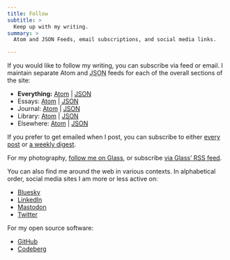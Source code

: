 ```yaml
---
title: Follow
subtitle: >
  Keep up with my writing.
summary: >
  Atom and JSON Feeds, email subscriptions, and social media links.

---
```


If you would like to follow my writing, you can subscribe via feed or email. I maintain separate Atom and <abbr title="JavaScript Object Notation">JSON</abbr> feeds for each of the overall sections of the site:

- **Everything:** [Atom](/feed.xml) | [<abbr title="JavaScript Object Notation">JSON</abbr>](/feed.json)
- Essays: [Atom](/essays/feed.xml) | [<abbr title="JavaScript Object Notation">JSON</abbr>](/essays/feed.json)
- Journal: [Atom](/journal/feed.xml) | [<abbr title="JavaScript Object Notation">JSON</abbr>](/journal/feed.json)
- Library: [Atom](/library/feed.xml) | [<abbr title="JavaScript Object Notation">JSON</abbr>](/library/feed.json)
- Elsewhere: [Atom](/elsewhere/feed.xml) | [<abbr title="JavaScript Object Notation">JSON</abbr>](/elsewhere/feed.json)

If you prefer to get emailed when I post, you can subscribe to either [every post](https://buttondown.email/sympolymathesy) or [a weekly digest](https://buttondown.email/sympolymathesy-digest).

For my photography, [follow me on Glass](https://glass.photo/chriskrycho), or subscribe [via Glass’ <abbr>RSS</abbr> feed](https://glass.photo/chriskrycho/rss).

You can also find me around the web in various contexts. In alphabetical order, social media sites I am more or less active on:

- [Bluesky](https://bsky.app/profile/chriskrycho.com)
- [LinkedIn](http://linkedin.com/in/chriskrycho/)
- [Mastodon](https://mastodon.social/@chriskrycho)
- [Twitter](https://twitter.com/chriskrycho)

For my open source software:

- [GitHub](https://github.com/chriskrycho)
- [Codeberg](https://codeberg.com/chriskrycho)
